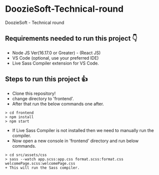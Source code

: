 # DoozieSoft-Technical-round
DoozieSoft - Technical round
## Requirements needed to run this project 👇
+ Node JS Ver(16.17.0 or Greater) - (React JS)
+ VS Code (optional, use your preferred IDE)
+ Live Sass Compiler extension for VS Code.
## Steps to run this project 👍
+ Clone this repository!
+ change directory to 'frontend'.
+ After that run the below commands one after.
```
> cd frontend
> npm install
> npm start
```
+ If Live Sass Compiler is not installed then we need to manually run the compiler.
+ Now open a new console in 'frontend' directory and run below commands.
```
> cd src/assets/css
> sass --watch app.scss:app.css format.scss:format.css welcomePage.scss:welcomePage.css
+ This will run the Sass compiler.